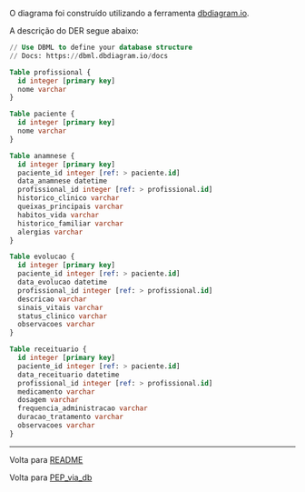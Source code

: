 O diagrama foi construído utilizando a ferramenta [dbdiagram.io](https://dbdiagram.io/).

A descrição do DER segue abaixo:

```sql
// Use DBML to define your database structure
// Docs: https://dbml.dbdiagram.io/docs

Table profissional {
  id integer [primary key]
  nome varchar
}

Table paciente {
  id integer [primary key]
  nome varchar
}

Table anamnese {
  id integer [primary key]
  paciente_id integer [ref: > paciente.id]
  data_anamnese datetime
  profissional_id integer [ref: > profissional.id]
  historico_clinico varchar
  queixas_principais varchar
  habitos_vida varchar
  historico_familiar varchar
  alergias varchar
}

Table evolucao {
  id integer [primary key]
  paciente_id integer [ref: > paciente.id]
  data_evolucao datetime
  profissional_id integer [ref: > profissional.id]
  descricao varchar
  sinais_vitais varchar
  status_clinico varchar
  observacoes varchar
}

Table receituario {
  id integer [primary key]
  paciente_id integer [ref: > paciente.id]
  data_receituario datetime
  profissional_id integer [ref: > profissional.id]
  medicamento varchar
  dosagem varchar
  frequencia_administracao varchar
  duracao_tratamento varchar
  observacoes varchar
}
```

---

Volta para [README](../README.md)

Volta para [PEP_via_db](PEP_via_db.md)
